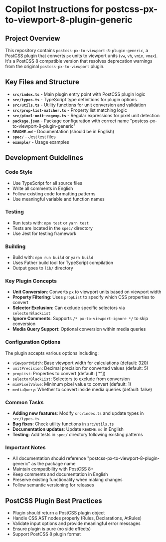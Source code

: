 # Copilot Instructions for postcss-px-to-viewport-8-plugin-generic

## Project Overview

This repository contains `postcss-px-to-viewport-8-plugin-generic`, a PostCSS plugin that converts `px` units to viewport units (`vw`, `vh`, `vmin`, `vmax`). It's a PostCSS 8 compatible version that resolves deprecation warnings from the original `postcss-px-to-viewport` plugin.

## Key Files and Structure

- **`src/index.ts`** - Main plugin entry point with PostCSS plugin logic
- **`src/types.ts`** - TypeScript type definitions for plugin options
- **`src/utils.ts`** - Utility functions for unit conversion and validation
- **`src/prop-list-matcher.ts`** - Property list matching logic
- **`src/pixel-unit-regexp.ts`** - Regular expressions for pixel unit detection
- **`package.json`** - Package configuration with correct name "postcss-px-to-viewport-8-plugin-generic"
- **`README.md`** - Documentation (should be in English)
- **`spec/`** - Jest test files
- **`example/`** - Usage examples

## Development Guidelines

### Code Style
- Use TypeScript for all source files
- Write all comments in English
- Follow existing code formatting patterns
- Use meaningful variable and function names

### Testing
- Run tests with: `npm test` or `yarn test`
- Tests are located in the `spec/` directory
- Use Jest for testing framework

### Building
- Build with: `npm run build` or `yarn build`
- Uses Father build tool for TypeScript compilation
- Output goes to `lib/` directory

### Key Plugin Concepts
- **Unit Conversion**: Converts `px` to viewport units based on viewport width
- **Property Filtering**: Uses `propList` to specify which CSS properties to convert
- **Selector Exclusion**: Can exclude specific selectors via `selectorBlackList`
- **Ignore Comments**: Supports `/* px-to-viewport-ignore */` to skip conversion
- **Media Query Support**: Optional conversion within media queries

### Configuration Options
The plugin accepts various options including:
- `viewportWidth`: Base viewport width for calculations (default: 320)
- `unitPrecision`: Decimal precision for converted values (default: 5)
- `propList`: Properties to convert (default: ['*'])
- `selectorBlackList`: Selectors to exclude from conversion
- `minPixelValue`: Minimum pixel value to convert (default: 1)
- `mediaQuery`: Whether to convert inside media queries (default: false)

### Common Tasks
- **Adding new features**: Modify `src/index.ts` and update types in `src/types.ts`
- **Bug fixes**: Check utility functions in `src/utils.ts`
- **Documentation updates**: Update `README.md` in English
- **Testing**: Add tests in `spec/` directory following existing patterns

### Important Notes
- All documentation should reference "postcss-px-to-viewport-8-plugin-generic" as the package name
- Maintain compatibility with PostCSS 8+
- Keep comments and documentation in English
- Preserve existing functionality when making changes
- Follow semantic versioning for releases

## PostCSS Plugin Best Practices
- Plugin should return a PostCSS plugin object
- Handle CSS AST nodes properly (Rules, Declarations, AtRules)
- Validate input options and provide meaningful error messages
- Ensure plugin is pure (no side effects)
- Support PostCSS 8 plugin format